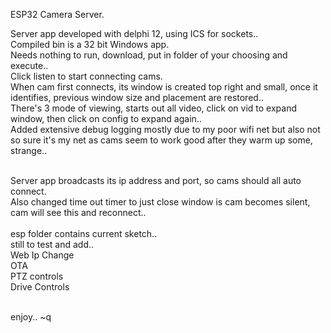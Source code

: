 ESP32 Camera Server.

Server app developed with delphi 12, using ICS for sockets..<br>
Compiled bin is a 32 bit Windows app.<br>
Needs nothing to run, download, put in folder of your choosing and execute..<br>
Click listen to start connecting cams.<br>
When cam first connects, its window is created top right and small, once it identifies, previous window size and placement are restored..<br>
There's 3 mode of viewing, starts out all video, click on vid to expand window, then click on config to expand again..<br>
Added extensive debug logging mostly due to my poor wifi net but also not so sure it's my net as cams seem to work good after they warm up some, strange..<br><br>

Server app broadcasts its ip address and port, so cams should all auto connect.<br>
Also changed time out timer to just close window is cam becomes silent, cam will see this and reconnect..<br>
<br>
esp folder contains current sketch..<br>
still to test and add..<br>
Web Ip Change<br>
OTA<br>
PTZ controls<br>
Drive Controls<br>
<br>

enjoy.. ~q
